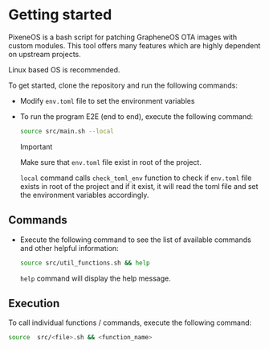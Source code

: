 # Getting started

PixeneOS is a bash script for patching GrapheneOS OTA images with custom modules.
This tool offers many features which are highly dependent on upstream projects.

Linux based OS is recommended.

To get started, clone the repository and run the following commands:

- Modify `env.toml` file to set the environment variables
- To run the program E2E (end to end), execute the following command:

  ```bash
  source src/main.sh --local
  ```

  > [!IMPORTANT]
  > Make sure that `env.toml` file exist in root of the project.

  `local` command calls `check_toml_env` function to check if `env.toml` file exists in root of the project and if it exist, it will read the toml file and set the environment variables accordingly.

## Commands

- Execute the following command to see the list of available commands and other helpful information:

  ```bash
  source src/util_functions.sh && help
  ```

  `help` command will display the help message.

## Execution

To call individual functions / commands, execute the following command:

```bash
source  src/<file>.sh && <function_name>
```
